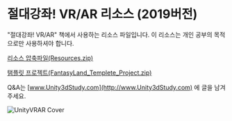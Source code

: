 # 절대강좌! VR/AR 리소스 (2019버전)

"절대강좌! VR/AR" 책에서 사용하는 리소스 파일입니다.
이 리소스는 개인 공부의 목적으로만 사용하셔야 합니다.

[리소스 압축파일(Resources.zip)](https://github.com/IndieGameMaker/VR2019/raw/master/Resources.zip)

[탬플릿 프로젝트(FantasyLand_Templete_Project.zip)](https://drive.google.com/open?id=1ZOEvygBZTHJQwlo2DaENfW9VDv6j6kMx)

Q&A는 [www.Unity3dStudy.com](http://www.Unity3dStudy.com) 에 글을 남겨주세요.

![UnityVRAR Cover](http://IndieGameMaker.github.io/images/books/unityvrar_cover.png)
